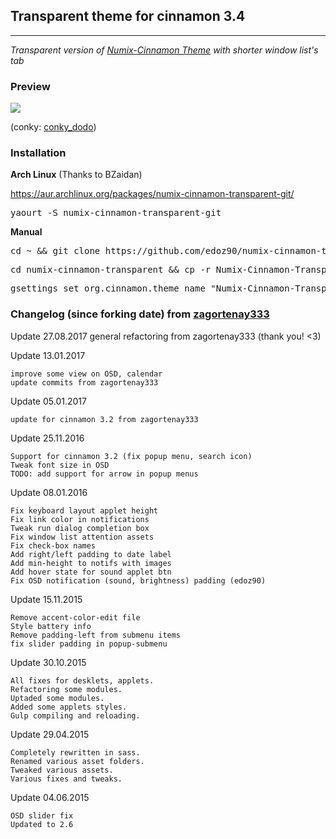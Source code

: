 ## Transparent theme for cinnamon __3.4__
---
_Transparent version of [Numix-Cinnamon Theme](https://github.com/zagortenay333/numix-cinnamon) with shorter window list's tab_

### Preview
<img src="https://raw.githubusercontent.com/edoz90/numix-cinnamon-transparent/master/NumixTransparent.png" />

(conky: [conky_dodo](https://github.com/edoz90/conky_dodo))

### Installation

**Arch Linux** (Thanks to BZaidan)

https://aur.archlinux.org/packages/numix-cinnamon-transparent-git/
<pre>yaourt -S numix-cinnamon-transparent-git</pre>

**Manual**

<pre>cd ~ && git clone https://github.com/edoz90/numix-cinnamon-transparent.git</pre>
<pre>cd numix-cinnamon-transparent && cp -r Numix-Cinnamon-Transparent ~/.themes/</pre>
<pre>gsettings set org.cinnamon.theme name "Numix-Cinnamon-Transparent"</pre>

### Changelog (since forking date) from [zagortenay333](https://github.com/zagortenay333)

Update 27.08.2017
    general refactoring from zagortenay333 (thank you! <3)

Update 13.01.2017

    improve some view on OSD, calendar
    update commits from zagortenay333

Update 05.01.2017

    update for cinnamon 3.2 from zagortenay333

Update 25.11.2016
    
    Support for cinnamon 3.2 (fix popup menu, search icon)
    Tweak font size in OSD
    TODO: add support for arrow in popup menus

Update 08.01.2016

    Fix keyboard layout applet height
    Fix link color in notifications
    Tweak run dialog completion box
    Fix window list attention assets
    Fix check-box names
    Add right/left padding to date label
    Add min-height to notifs with images
    Add hover state for sound applet btn
    Fix OSD notification (sound, brightness) padding (edoz90)

Update 15.11.2015

    Remove accent-color-edit file
    Style battery info
    Remove padding-left from submenu items
    fix slider padding in popup-submenu
    
Update 30.10.2015

    All fixes for desklets, applets.
    Refactoring some modules.
    Uptaded some modules.
    Added some applets styles.
    Gulp compiling and reloading.
	
Update 29.04.2015

    Completely rewritten in sass.
    Renamed various asset folders.
    Tweaked various assets.
    Various fixes and tweaks.

Update 04.06.2015

    OSD slider fix
    Updated to 2.6
